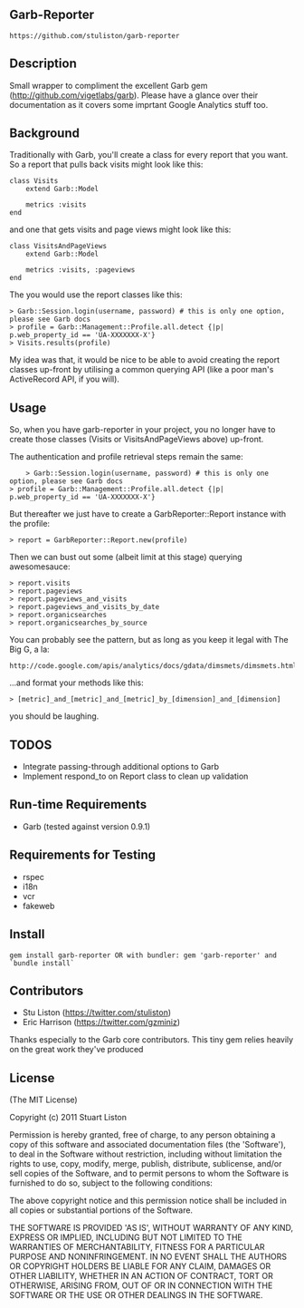 Garb-Reporter
-------------

	https://github.com/stuliston/garb-reporter

Description
-----------

  Small wrapper to compliment the excellent Garb gem (http://github.com/vigetlabs/garb). Please have a glance over their documentation as it covers some imprtant Google Analytics stuff too.

Background
----------

  Traditionally with Garb, you'll create a class for every report that you want. So a report that pulls back
  visits might look like this:

	class Visits
		extend Garb::Model

		metrics :visits
	end

  and one that gets visits and page views might look like this:

	class VisitsAndPageViews
		extend Garb::Model

		metrics :visits, :pageviews
	end

  The you would use the report classes like this:

  	> Garb::Session.login(username, password) # this is only one option, please see Garb docs
  	> profile = Garb::Management::Profile.all.detect {|p| p.web_property_id == 'UA-XXXXXXX-X'}
  	> Visits.results(profile)

  My idea was that, it would be nice to be able to avoid creating the report classes up-front by
  utilising a common querying API (like a poor man's ActiveRecord API, if you will).

Usage
-----

  So, when you have garb-reporter in your project, you no longer have to create those classes 
  (Visits or VisitsAndPageViews above) up-front.

  The authentication and profile retrieval steps remain the same:

		> Garb::Session.login(username, password) # this is only one option, please see Garb docs
  	> profile = Garb::Management::Profile.all.detect {|p| p.web_property_id == 'UA-XXXXXXX-X'}

  But thereafter we just have to create a GarbReporter::Report instance with the profile:

  	> report = GarbReporter::Report.new(profile)

  Then we can bust out some (albeit limit at this stage) querying awesomesauce:

  	> report.visits
  	> report.pageviews
  	> report.pageviews_and_visits
  	> report.pageviews_and_visits_by_date
  	> report.organicsearches
  	> report.organicsearches_by_source

  You can probably see the pattern, but as long as you keep it legal with The Big G, a la:

  	http://code.google.com/apis/analytics/docs/gdata/dimsmets/dimsmets.html
  
  ...and format your methods like this:

  	> [metric]_and_[metric]_and_[metric]_by_[dimension]_and_[dimension]

  you should be laughing.

 
TODOS
-----

  * Integrate passing-through additional options to Garb
  * Implement respond_to on Report class to clean up validation

Run-time Requirements
---------------------

  * Garb (tested against version 0.9.1)

Requirements for Testing
------------------------

  * rspec
  * i18n
  * vcr
  * fakeweb

Install
-------

    gem install garb-reporter OR with bundler: gem 'garb-reporter' and `bundle install`

Contributors
------------

  * Stu Liston (https://twitter.com/stuliston)
  * Eric Harrison (https://twitter.com/gzminiz)

  Thanks especially to the Garb core contributors. This tiny gem relies heavily on the great work they've produced

License
-------

  (The MIT License)

  Copyright (c) 2011 Stuart Liston

  Permission is hereby granted, free of charge, to any person obtaining
  a copy of this software and associated documentation files (the
  'Software'), to deal in the Software without restriction, including
  without limitation the rights to use, copy, modify, merge, publish,
  distribute, sublicense, and/or sell copies of the Software, and to
  permit persons to whom the Software is furnished to do so, subject to
  the following conditions:

  The above copyright notice and this permission notice shall be
  included in all copies or substantial portions of the Software.

  THE SOFTWARE IS PROVIDED 'AS IS', WITHOUT WARRANTY OF ANY KIND,
  EXPRESS OR IMPLIED, INCLUDING BUT NOT LIMITED TO THE WARRANTIES OF
  MERCHANTABILITY, FITNESS FOR A PARTICULAR PURPOSE AND NONINFRINGEMENT.
  IN NO EVENT SHALL THE AUTHORS OR COPYRIGHT HOLDERS BE LIABLE FOR ANY
  CLAIM, DAMAGES OR OTHER LIABILITY, WHETHER IN AN ACTION OF CONTRACT,
  TORT OR OTHERWISE, ARISING FROM, OUT OF OR IN CONNECTION WITH THE
  SOFTWARE OR THE USE OR OTHER DEALINGS IN THE SOFTWARE.
